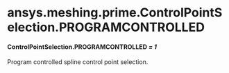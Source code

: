 # ansys.meshing.prime.ControlPointSelection.PROGRAMCONTROLLED



#### ControlPointSelection.PROGRAMCONTROLLED *= 1*

Program controlled spline control point selection.

<!-- !! processed by numpydoc !! -->
